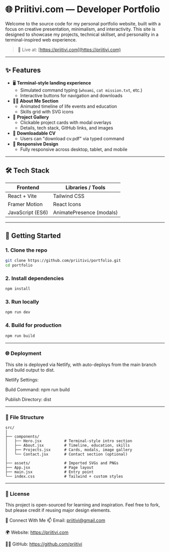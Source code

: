 # 🌐 Priitivi.com — Developer Portfolio

Welcome to the source code for my personal portfolio website, built with a focus on creative presentation, minimalism, and interactivity. This site is designed to showcase my projects, technical skillset, and personality in a terminal-inspired web experience.

> 🔗 Live at: [https://priitivi.com](https://priitivi.com)

---

## ✨ Features

- 🖥️ **Terminal-style landing experience**
  - Simulated command typing (`whoami`, `cat mission.txt`, etc.)
  - Interactive buttons for navigation and downloads
- 🧑‍💻 **About Me Section**
  - Animated timeline of life events and education
  - Skills grid with SVG icons
- 🧱 **Project Gallery**
  - Clickable project cards with modal overlays
  - Details, tech stack, GitHub links, and images
- 📄 **Downloadable CV**
  - Users can "download cv.pdf" via typed command
- 📱 **Responsive Design**
  - Fully responsive across desktop, tablet, and mobile

---

## 🛠 Tech Stack

| Frontend        | Libraries / Tools     |
|-----------------|------------------------|
| React + Vite    | Tailwind CSS           |
| Framer Motion   | React Icons            |
| JavaScript (ES6)| AnimatePresence (modals) |

---

## 🚀 Getting Started

### 1. Clone the repo
```bash
git clone https://github.com/priitivi/portfolio.git
cd portfolio
```

### 2. Install dependencies
```bash
npm install
```
### 3. Run locally
```bash
npm run dev
```
### 4. Build for production
```bash
npm run build
```

---

### 🌐 Deployment
This site is deployed via Netlify, with auto-deploys from the main branch and build output to dist.

Netlify Settings:

Build Command: npm run build

Publish Directory: dist

---

### 📁 File Structure

```
src/
│
├── components/
│   ├── Hero.jsx          # Terminal-style intro section
│   ├── About.jsx         # Timeline, education, skills
│   ├── Projects.jsx      # Cards, modals, image gallery
│   └── Contact.jsx       # Contact section (optional)
│
├── assets/               # Imported SVGs and PNGs
├── App.jsx               # Page layout
├── main.jsx              # Entry point
└── index.css             # Tailwind + custom styles
```

---

### 📄 License
This project is open-sourced for learning and inspiration.
Feel free to fork, but please credit if reusing major design elements.

🤝 Connect With Me
📫 Email: priitivi@gmail.com

🌍 Website: https://priitivi.com

🧑‍💻 GitHub: https://github.com/priitivi
